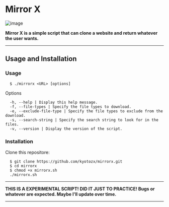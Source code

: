 # Mirror X
                                                    
![image](https://media.discordapp.net/attachments/935619098761650249/1227441103037403227/image.png?ex=66286a9b&is=6615f59b&hm=c5970145ba19ee6aaf0ebe3ca294f6862abca08270b383649a039963f0752f9b&=&format=webp&quality=lossless)


**Mirror X is a simple script that can clone a website and return whatever the user wants.**

---

## Usage and Installation

### Usage

```
  $ ./mirrorx <URL> [options]
```

Options
```
  -h, --help | Display this help message.
  -f, --file-types | Specify the file types to download.
  -e, --exclude-file-type | Specify the file types to exclude from the download.
  -s, --search-string | Specify the search string to look for in the files.
  -v, --version | Display the version of the script.
```

### Installation  

Clone this repositore: 
```
  $ git clone https://github.com/kyotozx/mirrorx.git
  $ cd mirrorx
  $ chmod +x mirrorx.sh
  ./mirrorx.sh
```
---

**THIS IS A EXPERIMENTAL SCRIPT! DID IT JUST TO PRACTICE! Bugs or whatever are expected. Maybe I'll update over time.**

---
